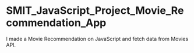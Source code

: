 # SMIT_JavaScript_Project_Movie_Recommendation_App
I made a Movie Recommendation on JavaScript and fetch data from Movies API.
